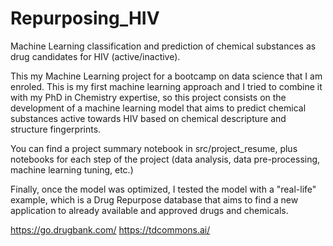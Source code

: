 # Repurposing_HIV
Machine Learning classification and prediction of chemical substances as drug candidates for HIV (active/inactive).

This my Machine Learning project for a bootcamp on data science that I am enroled. This is my first machine learning approach and I tried to combine it with my PhD in Chemistry expertise, so this project consists on the development of a machine learning model that aims to predict chemical substances active towards HIV based on chemical descripture and structure fingerprints.

You can find a project summary notebook in src/project_resume, plus notebooks for each step of the project (data analysis, data pre-processing, machine learning tuning, etc.)

Finally, once the model was optimized, I tested the model with a "real-life" example, which is a Drug Repurpose database that aims to find a new application to already available and approved drugs and chemicals. 

https://go.drugbank.com/
https://tdcommons.ai/
